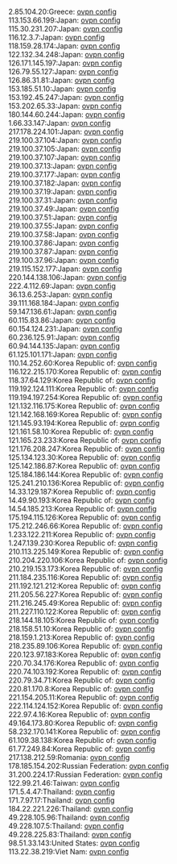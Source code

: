 2.85.104.20:Greece: [ovpn config](vpn/2_85_104_20.ovpn)  
113.153.66.199:Japan: [ovpn config](vpn/113_153_66_199.ovpn)  
115.30.231.207:Japan: [ovpn config](vpn/115_30_231_207.ovpn)  
116.12.3.7:Japan: [ovpn config](vpn/116_12_3_7.ovpn)  
118.159.28.174:Japan: [ovpn config](vpn/118_159_28_174.ovpn)  
122.132.34.248:Japan: [ovpn config](vpn/122_132_34_248.ovpn)  
126.171.145.197:Japan: [ovpn config](vpn/126_171_145_197.ovpn)  
126.79.55.127:Japan: [ovpn config](vpn/126_79_55_127.ovpn)  
126.86.31.81:Japan: [ovpn config](vpn/126_86_31_81.ovpn)  
153.185.51.10:Japan: [ovpn config](vpn/153_185_51_10.ovpn)  
153.192.45.247:Japan: [ovpn config](vpn/153_192_45_247.ovpn)  
153.202.65.33:Japan: [ovpn config](vpn/153_202_65_33.ovpn)  
180.144.60.244:Japan: [ovpn config](vpn/180_144_60_244.ovpn)  
1.66.33.147:Japan: [ovpn config](vpn/1_66_33_147.ovpn)  
217.178.224.101:Japan: [ovpn config](vpn/217_178_224_101.ovpn)  
219.100.37.104:Japan: [ovpn config](vpn/219_100_37_104.ovpn)  
219.100.37.105:Japan: [ovpn config](vpn/219_100_37_105.ovpn)  
219.100.37.107:Japan: [ovpn config](vpn/219_100_37_107.ovpn)  
219.100.37.13:Japan: [ovpn config](vpn/219_100_37_13.ovpn)  
219.100.37.177:Japan: [ovpn config](vpn/219_100_37_177.ovpn)  
219.100.37.182:Japan: [ovpn config](vpn/219_100_37_182.ovpn)  
219.100.37.19:Japan: [ovpn config](vpn/219_100_37_19.ovpn)  
219.100.37.31:Japan: [ovpn config](vpn/219_100_37_31.ovpn)  
219.100.37.49:Japan: [ovpn config](vpn/219_100_37_49.ovpn)  
219.100.37.51:Japan: [ovpn config](vpn/219_100_37_51.ovpn)  
219.100.37.55:Japan: [ovpn config](vpn/219_100_37_55.ovpn)  
219.100.37.58:Japan: [ovpn config](vpn/219_100_37_58.ovpn)  
219.100.37.86:Japan: [ovpn config](vpn/219_100_37_86.ovpn)  
219.100.37.87:Japan: [ovpn config](vpn/219_100_37_87.ovpn)  
219.100.37.96:Japan: [ovpn config](vpn/219_100_37_96.ovpn)  
219.115.152.177:Japan: [ovpn config](vpn/219_115_152_177.ovpn)  
220.144.138.106:Japan: [ovpn config](vpn/220_144_138_106.ovpn)  
222.4.112.69:Japan: [ovpn config](vpn/222_4_112_69.ovpn)  
36.13.6.253:Japan: [ovpn config](vpn/36_13_6_253.ovpn)  
39.111.168.184:Japan: [ovpn config](vpn/39_111_168_184.ovpn)  
59.147.136.61:Japan: [ovpn config](vpn/59_147_136_61.ovpn)  
60.115.83.86:Japan: [ovpn config](vpn/60_115_83_86.ovpn)  
60.154.124.231:Japan: [ovpn config](vpn/60_154_124_231.ovpn)  
60.236.125.91:Japan: [ovpn config](vpn/60_236_125_91.ovpn)  
60.94.144.135:Japan: [ovpn config](vpn/60_94_144_135.ovpn)  
61.125.101.171:Japan: [ovpn config](vpn/61_125_101_171.ovpn)  
110.14.252.60:Korea Republic of: [ovpn config](vpn/110_14_252_60.ovpn)  
116.122.215.170:Korea Republic of: [ovpn config](vpn/116_122_215_170.ovpn)  
118.37.64.129:Korea Republic of: [ovpn config](vpn/118_37_64_129.ovpn)  
119.192.124.111:Korea Republic of: [ovpn config](vpn/119_192_124_111.ovpn)  
119.194.197.254:Korea Republic of: [ovpn config](vpn/119_194_197_254.ovpn)  
121.132.116.175:Korea Republic of: [ovpn config](vpn/121_132_116_175.ovpn)  
121.142.168.169:Korea Republic of: [ovpn config](vpn/121_142_168_169.ovpn)  
121.145.93.194:Korea Republic of: [ovpn config](vpn/121_145_93_194.ovpn)  
121.161.58.10:Korea Republic of: [ovpn config](vpn/121_161_58_10.ovpn)  
121.165.23.233:Korea Republic of: [ovpn config](vpn/121_165_23_233.ovpn)  
121.176.208.247:Korea Republic of: [ovpn config](vpn/121_176_208_247.ovpn)  
125.134.123.30:Korea Republic of: [ovpn config](vpn/125_134_123_30.ovpn)  
125.142.186.87:Korea Republic of: [ovpn config](vpn/125_142_186_87.ovpn)  
125.184.186.144:Korea Republic of: [ovpn config](vpn/125_184_186_144.ovpn)  
125.241.210.136:Korea Republic of: [ovpn config](vpn/125_241_210_136.ovpn)  
14.33.129.187:Korea Republic of: [ovpn config](vpn/14_33_129_187.ovpn)  
14.49.90.193:Korea Republic of: [ovpn config](vpn/14_49_90_193.ovpn)  
14.54.185.213:Korea Republic of: [ovpn config](vpn/14_54_185_213.ovpn)  
175.194.115.126:Korea Republic of: [ovpn config](vpn/175_194_115_126.ovpn)  
175.212.246.66:Korea Republic of: [ovpn config](vpn/175_212_246_66.ovpn)  
1.233.122.211:Korea Republic of: [ovpn config](vpn/1_233_122_211.ovpn)  
1.247.139.230:Korea Republic of: [ovpn config](vpn/1_247_139_230.ovpn)  
210.113.225.149:Korea Republic of: [ovpn config](vpn/210_113_225_149.ovpn)  
210.204.220.106:Korea Republic of: [ovpn config](vpn/210_204_220_106.ovpn)  
210.219.153.173:Korea Republic of: [ovpn config](vpn/210_219_153_173.ovpn)  
211.184.235.116:Korea Republic of: [ovpn config](vpn/211_184_235_116.ovpn)  
211.192.121.212:Korea Republic of: [ovpn config](vpn/211_192_121_212.ovpn)  
211.205.56.227:Korea Republic of: [ovpn config](vpn/211_205_56_227.ovpn)  
211.216.245.49:Korea Republic of: [ovpn config](vpn/211_216_245_49.ovpn)  
211.227.110.122:Korea Republic of: [ovpn config](vpn/211_227_110_122.ovpn)  
218.144.18.105:Korea Republic of: [ovpn config](vpn/218_144_18_105.ovpn)  
218.158.51.10:Korea Republic of: [ovpn config](vpn/218_158_51_10.ovpn)  
218.159.1.213:Korea Republic of: [ovpn config](vpn/218_159_1_213.ovpn)  
218.235.89.106:Korea Republic of: [ovpn config](vpn/218_235_89_106.ovpn)  
220.123.97.183:Korea Republic of: [ovpn config](vpn/220_123_97_183.ovpn)  
220.70.34.176:Korea Republic of: [ovpn config](vpn/220_70_34_176.ovpn)  
220.74.103.192:Korea Republic of: [ovpn config](vpn/220_74_103_192.ovpn)  
220.79.34.71:Korea Republic of: [ovpn config](vpn/220_79_34_71.ovpn)  
220.81.170.8:Korea Republic of: [ovpn config](vpn/220_81_170_8.ovpn)  
221.154.205.11:Korea Republic of: [ovpn config](vpn/221_154_205_11.ovpn)  
222.114.124.152:Korea Republic of: [ovpn config](vpn/222_114_124_152.ovpn)  
222.97.4.16:Korea Republic of: [ovpn config](vpn/222_97_4_16.ovpn)  
49.164.173.80:Korea Republic of: [ovpn config](vpn/49_164_173_80.ovpn)  
58.232.170.141:Korea Republic of: [ovpn config](vpn/58_232_170_141.ovpn)  
61.109.38.138:Korea Republic of: [ovpn config](vpn/61_109_38_138.ovpn)  
61.77.249.84:Korea Republic of: [ovpn config](vpn/61_77_249_84.ovpn)  
217.138.212.59:Romania: [ovpn config](vpn/217_138_212_59.ovpn)  
178.185.154.202:Russian Federation: [ovpn config](vpn/178_185_154_202.ovpn)  
31.200.224.17:Russian Federation: [ovpn config](vpn/31_200_224_17.ovpn)  
122.99.21.46:Taiwan: [ovpn config](vpn/122_99_21_46.ovpn)  
171.5.4.47:Thailand: [ovpn config](vpn/171_5_4_47.ovpn)  
171.7.97.17:Thailand: [ovpn config](vpn/171_7_97_17.ovpn)  
184.22.221.226:Thailand: [ovpn config](vpn/184_22_221_226.ovpn)  
49.228.105.96:Thailand: [ovpn config](vpn/49_228_105_96.ovpn)  
49.228.107.5:Thailand: [ovpn config](vpn/49_228_107_5.ovpn)  
49.228.225.83:Thailand: [ovpn config](vpn/49_228_225_83.ovpn)  
98.51.33.143:United States: [ovpn config](vpn/98_51_33_143.ovpn)  
113.22.38.219:Viet Nam: [ovpn config](vpn/113_22_38_219.ovpn)  
